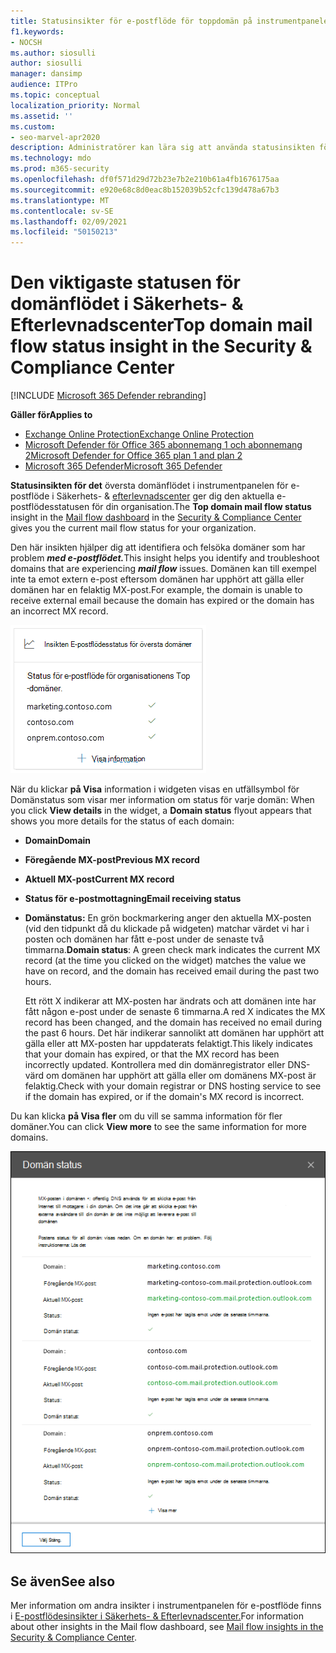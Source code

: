```yaml
---
title: Statusinsikter för e-postflöde för toppdomän på instrumentpanelen för e-postflöde
f1.keywords:
- NOCSH
ms.author: siosulli
author: siosulli
manager: dansimp
audience: ITPro
ms.topic: conceptual
localization_priority: Normal
ms.assetid: ''
ms.custom:
- seo-marvel-apr2020
description: Administratörer kan lära sig att använda statusinsikten för e-postflödesstatus för toppdomänen i instrumentpanelen för e-postflöde i Säkerhets- & efterlevnadscenter för att felsöka e-postflödesproblem som rör deras MX-poster.
ms.technology: mdo
ms.prod: m365-security
ms.openlocfilehash: df0f571d29d72b23e7b2e210b61a4fb1676175aa
ms.sourcegitcommit: e920e68c8d0eac8b152039b52cfc139d478a67b3
ms.translationtype: MT
ms.contentlocale: sv-SE
ms.lasthandoff: 02/09/2021
ms.locfileid: "50150213"
---
```

# <a name="top-domain-mail-flow-status-insight-in-the-security--compliance-center"></a><span data-ttu-id="a798c-103">Den viktigaste statusen för domänflödet i Säkerhets- & Efterlevnadscenter</span><span class="sxs-lookup"><span data-stu-id="a798c-103">Top domain mail flow status insight in the Security & Compliance Center</span></span>

[!INCLUDE [Microsoft 365 Defender rebranding](../includes/microsoft-defender-for-office.md)]

<span data-ttu-id="a798c-104">**Gäller för**</span><span class="sxs-lookup"><span data-stu-id="a798c-104">**Applies to**</span></span>
- [<span data-ttu-id="a798c-105">Exchange Online Protection</span><span class="sxs-lookup"><span data-stu-id="a798c-105">Exchange Online Protection</span></span>](https://go.microsoft.com/fwlink/?linkid=2148611)
- [<span data-ttu-id="a798c-106">Microsoft Defender för Office 365 abonnemang 1 och abonnemang 2</span><span class="sxs-lookup"><span data-stu-id="a798c-106">Microsoft Defender for Office 365 plan 1 and plan 2</span></span>](https://go.microsoft.com/fwlink/?linkid=2148715)
- [<span data-ttu-id="a798c-107">Microsoft 365 Defender</span><span class="sxs-lookup"><span data-stu-id="a798c-107">Microsoft 365 Defender</span></span>](https://go.microsoft.com/fwlink/?linkid=2118804)

<span data-ttu-id="a798c-108">**Statusinsikten för det** [](mail-flow-insights-v2.md) översta domänflödet i instrumentpanelen för e-postflöde i Säkerhets- & [efterlevnadscenter](https://protection.office.com) ger dig den aktuella e-postflödesstatusen för din organisation.</span><span class="sxs-lookup"><span data-stu-id="a798c-108">The **Top domain mail flow status** insight in the [Mail flow dashboard](mail-flow-insights-v2.md) in the [Security & Compliance Center](https://protection.office.com) gives you the current mail flow status for your organization.</span></span>

<span data-ttu-id="a798c-109">Den här insikten hjälper dig att identifiera och felsöka domäner som har problem ***med e-postflödet.***</span><span class="sxs-lookup"><span data-stu-id="a798c-109">This insight helps you identify and troubleshoot domains that are experiencing ***mail flow*** issues.</span></span> <span data-ttu-id="a798c-110">Domänen kan till exempel inte ta emot extern e-post eftersom domänen har upphört att gälla eller domänen har en felaktig MX-post.</span><span class="sxs-lookup"><span data-stu-id="a798c-110">For example, the domain is unable to receive external email because the domain has expired or the domain has an incorrect MX record.</span></span>

![Widget för toppdomänflödesstatus i instrumentpanelen för e-postflöde & Säkerhets- och efterlevnadscenter](../../media/mfi-top-domain-mail-flow-status-widget.png)

<span data-ttu-id="a798c-112">När du klickar **på Visa** information i widgeten visas en utfällsymbol för Domänstatus som visar mer information om status för varje domän: </span><span class="sxs-lookup"><span data-stu-id="a798c-112">When you click **View details** in the widget, a **Domain status** flyout appears that shows you more details for the status of each domain:</span></span>

- <span data-ttu-id="a798c-113">**Domain**</span><span class="sxs-lookup"><span data-stu-id="a798c-113">**Domain**</span></span>
- <span data-ttu-id="a798c-114">**Föregående MX-post**</span><span class="sxs-lookup"><span data-stu-id="a798c-114">**Previous MX record**</span></span>
- <span data-ttu-id="a798c-115">**Aktuell MX-post**</span><span class="sxs-lookup"><span data-stu-id="a798c-115">**Current MX record**</span></span>
- <span data-ttu-id="a798c-116">**Status för e-postmottagning**</span><span class="sxs-lookup"><span data-stu-id="a798c-116">**Email receiving status**</span></span>
- <span data-ttu-id="a798c-117">**Domänstatus:** En grön bockmarkering anger den aktuella MX-posten (vid den tidpunkt då du klickade på widgeten) matchar värdet vi har i posten och domänen har fått e-post under de senaste två timmarna.</span><span class="sxs-lookup"><span data-stu-id="a798c-117">**Domain status**: A green check mark indicates the current MX record (at the time you clicked on the widget) matches the value we have on record, and the domain has received email during the past two hours.</span></span>

  <span data-ttu-id="a798c-118">Ett rött X indikerar att MX-posten har ändrats och att domänen inte har fått någon e-post under de senaste 6 timmarna.</span><span class="sxs-lookup"><span data-stu-id="a798c-118">A red X indicates the MX record has been changed, and the domain has received no email during the past 6 hours.</span></span> <span data-ttu-id="a798c-119">Det här indikerar sannolikt att domänen har upphört att gälla eller att MX-posten har uppdaterats felaktigt.</span><span class="sxs-lookup"><span data-stu-id="a798c-119">This likely indicates that your domain has expired, or that the MX record has been incorrectly updated.</span></span> <span data-ttu-id="a798c-120">Kontrollera med din domänregistrator eller DNS-värd om domänen har upphört att gälla eller om domänens MX-post är felaktig.</span><span class="sxs-lookup"><span data-stu-id="a798c-120">Check with your domain registrar or DNS hosting service to see if the domain has expired, or if the domain's MX record is incorrect.</span></span>

<span data-ttu-id="a798c-121">Du kan klicka **på Visa fler** om du vill se samma information för fler domäner.</span><span class="sxs-lookup"><span data-stu-id="a798c-121">You can click **View more** to see the same information for more domains.</span></span>

![Den utfällna informationen i statusinformation för e-postflödet för toppdomänen](../../media/mfi-top-domain-mail-flow-status-view-details.png)

## <a name="see-also"></a><span data-ttu-id="a798c-123">Se även</span><span class="sxs-lookup"><span data-stu-id="a798c-123">See also</span></span>

<span data-ttu-id="a798c-124">Mer information om andra insikter i instrumentpanelen för e-postflöde finns i [E-postflödesinsikter i Säkerhets- & Efterlevnadscenter.](mail-flow-insights-v2.md)</span><span class="sxs-lookup"><span data-stu-id="a798c-124">For information about other insights in the Mail flow dashboard, see [Mail flow insights in the Security & Compliance Center](mail-flow-insights-v2.md).</span></span>
